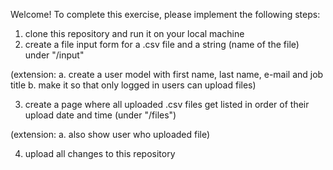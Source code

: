 Welcome!
To complete this exercise, please implement the following steps:

1. clone this repository and run it on your local machine
2. create a file input form for a .csv file and a string (name of the file) under "/input"

(extension:
a. create a user model with first name, last name, e-mail and job title
b. make it so that only logged in users can upload files)

3. create a page where all uploaded .csv files get listed in order of their upload date and time (under "/files")

(extension: 
a. also show user who uploaded file)

4. upload all changes to this repository
